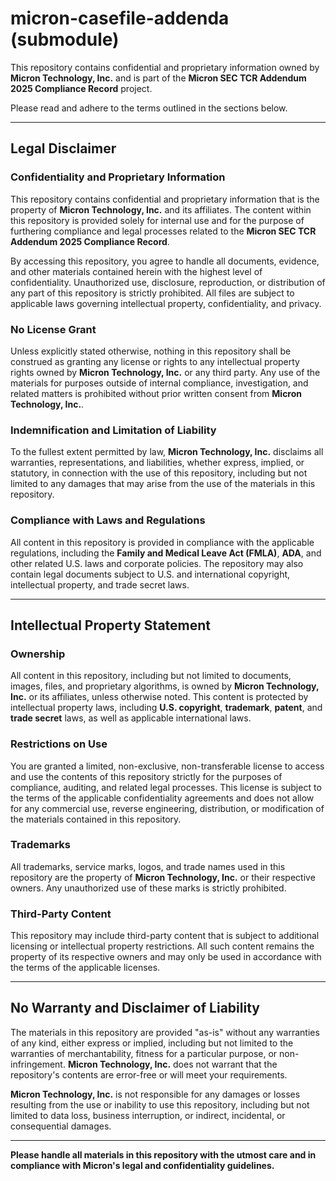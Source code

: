 # micron-casefile-addenda (submodule)

This repository contains confidential and proprietary information owned by **Micron Technology, Inc.** and is part of the **Micron SEC TCR Addendum 2025 Compliance Record** project.

Please read and adhere to the terms outlined in the sections below.

---

## Legal Disclaimer

### Confidentiality and Proprietary Information

This repository contains confidential and proprietary information that is the property of **Micron Technology, Inc.** and its affiliates. The content within this repository is provided solely for internal use and for the purpose of furthering compliance and legal processes related to the **Micron SEC TCR Addendum 2025 Compliance Record**.

By accessing this repository, you agree to handle all documents, evidence, and other materials contained herein with the highest level of confidentiality. Unauthorized use, disclosure, reproduction, or distribution of any part of this repository is strictly prohibited. All files are subject to applicable laws governing intellectual property, confidentiality, and privacy.

### No License Grant

Unless explicitly stated otherwise, nothing in this repository shall be construed as granting any license or rights to any intellectual property rights owned by **Micron Technology, Inc.** or any third party. Any use of the materials for purposes outside of internal compliance, investigation, and related matters is prohibited without prior written consent from **Micron Technology, Inc.**.

### Indemnification and Limitation of Liability

To the fullest extent permitted by law, **Micron Technology, Inc.** disclaims all warranties, representations, and liabilities, whether express, implied, or statutory, in connection with the use of this repository, including but not limited to any damages that may arise from the use of the materials in this repository.

### Compliance with Laws and Regulations

All content in this repository is provided in compliance with the applicable regulations, including the **Family and Medical Leave Act (FMLA)**, **ADA**, and other related U.S. laws and corporate policies. The repository may also contain legal documents subject to U.S. and international copyright, intellectual property, and trade secret laws.

---

## Intellectual Property Statement

### Ownership

All content in this repository, including but not limited to documents, images, files, and proprietary algorithms, is owned by **Micron Technology, Inc.** or its affiliates, unless otherwise noted. This content is protected by intellectual property laws, including **U.S. copyright**, **trademark**, **patent**, and **trade secret** laws, as well as applicable international laws.

### Restrictions on Use

You are granted a limited, non-exclusive, non-transferable license to access and use the contents of this repository strictly for the purposes of compliance, auditing, and related legal processes. This license is subject to the terms of the applicable confidentiality agreements and does not allow for any commercial use, reverse engineering, distribution, or modification of the materials contained in this repository.

### Trademarks

All trademarks, service marks, logos, and trade names used in this repository are the property of **Micron Technology, Inc.** or their respective owners. Any unauthorized use of these marks is strictly prohibited.

### Third-Party Content

This repository may include third-party content that is subject to additional licensing or intellectual property restrictions. All such content remains the property of its respective owners and may only be used in accordance with the terms of the applicable licenses.

---

## No Warranty and Disclaimer of Liability

The materials in this repository are provided "as-is" without any warranties of any kind, either express or implied, including but not limited to the warranties of merchantability, fitness for a particular purpose, or non-infringement. **Micron Technology, Inc.** does not warrant that the repository's contents are error-free or will meet your requirements.

**Micron Technology, Inc.** is not responsible for any damages or losses resulting from the use or inability to use this repository, including but not limited to data loss, business interruption, or indirect, incidental, or consequential damages.

---

**Please handle all materials in this repository with the utmost care and in compliance with Micron's legal and confidentiality guidelines.**

